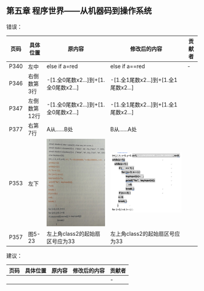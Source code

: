 ## 第五章 程序世界——从机器码到操作系统

错误：

| 页码 | 具体位置               | 原内容 | 修改后的内容 | 贡献者 |
| ---- | ---------------------- | ------ | ------------ | ------ |
|  P340 |左中  |else if a=red  | else if a==red | -      |
|P346|右倒数第3行|-[1.全0尾数x2...]到+[1.全0尾数x2...]|-[1.全1尾数x2...]到+[1.全1尾数x2...]||
|P347|左倒数第12行|-[1.全0尾数x2...]到+[1.全0尾数x2...]|-[1.全1尾数x2...]到+[1.全1尾数x2...]||
|P377|右第7行|A从......B处|B从......A处||
|P353|左下| ![](assets/P353.png) | ![](assets/P353_fixed.png) ||
|P357|图5-23|左上角class2的起始扇区号应为33|左上角class2的起始扇区号应为33||

建议：

| 页码 | 具体位置               | 原内容 | 修改后的内容 | 贡献者 |
| ---- | ---------------------- | ------ | ------------ | ------ |
|  |  |  |  | -      |
